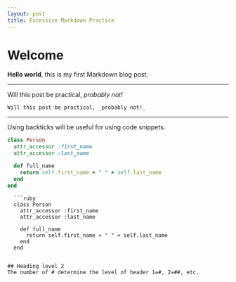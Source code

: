 ```yaml
---
layout: post
title: Excessive Markdown Practice
---
```


# Welcome

**Hello world**, this is my first Markdown blog post.

---

Will this post be practical, _probably not!_

```
Will this post be practical, _probably not!_
```

---

Using backticks will be useful for using code snippets.

```ruby
class Person
  attr_accessor :first_name
  attr_accessor :last_name

  def full_name
    return self.first_name + " " + self.last_name
  end
end
```

```
  ```ruby
  class Person
    attr_accessor :first_name
    attr_accessor :last_name

    def full_name
      return self.first_name + " " + self.last_name
    end
  end
  ```
```

## Heading level 2
The number of # determine the level of header 1=#, 2=##, etc.
